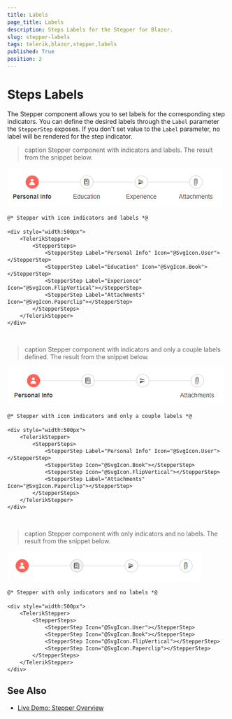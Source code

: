 ```yaml
---
title: Labels
page_title: Labels
description: Steps Labels for the Stepper for Blazor.
slug: stepper-labels
tags: telerik,blazor,stepper,labels
published: True
position: 2
---
```



# Steps Labels

The Stepper component allows you to set labels for the corresponding step indicators. You can define the desired labels through the `Label` parameter the `StepperStep` exposes. If you don't set value to the `Label` parameter, no label will be rendered for the step indicator.

>caption Stepper component with indicators and labels. The result from the snippet below.

![Indicators and Labels](images/labels-and-indicators-example.png)

````CSHTML
@* Stepper with icon indicators and labels *@

<div style="width:500px">
    <TelerikStepper>
        <StepperSteps>
            <StepperStep Label="Personal Info" Icon="@SvgIcon.User"></StepperStep>
            <StepperStep Label="Education" Icon="@SvgIcon.Book"></StepperStep>
            <StepperStep Label="Experience" Icon="@SvgIcon.FlipVertical"></StepperStep>
            <StepperStep Label="Attachments" Icon="@SvgIcon.Paperclip"></StepperStep>
        </StepperSteps>
    </TelerikStepper>
</div>
````

<br/>

>caption Stepper component with indicators and only a couple labels defined. The result from the snippet below.

![Some Labels](images/some-labels-example.png)

````CSHTML
@* Stepper with icon indicators and only a couple labels *@

<div style="width:500px">
    <TelerikStepper>
        <StepperSteps>
            <StepperStep Label="Personal Info" Icon="@SvgIcon.User"></StepperStep>
            <StepperStep Icon="@SvgIcon.Book"></StepperStep>
            <StepperStep Icon="@SvgIcon.FlipVertical"></StepperStep>
            <StepperStep Label="Attachments" Icon="@SvgIcon.Paperclip"></StepperStep>
        </StepperSteps>
    </TelerikStepper>
</div>
````

<br/>

>caption Stepper component with only indicators and no labels. The result from the snippet below.

![Only Indicators](images/only-indicators-example.png)

````CSHTML
@* Stepper with only indicators and no labels *@

<div style="width:500px">
    <TelerikStepper>
        <StepperSteps>
            <StepperStep Icon="@SvgIcon.User"></StepperStep>
            <StepperStep Icon="@SvgIcon.Book"></StepperStep>
            <StepperStep Icon="@SvgIcon.FlipVertical"></StepperStep>
            <StepperStep Icon="@SvgIcon.Paperclip"></StepperStep>
        </StepperSteps>
    </TelerikStepper>
</div>
````

## See Also

  * [Live Demo: Stepper Overview](https://demos.telerik.com/blazor-ui/stepper/overview)